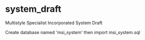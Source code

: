 # system_draft
Multistyle Specialist Incorporated System Draft

Create database named 'msi_system' then import msi_system.sql
